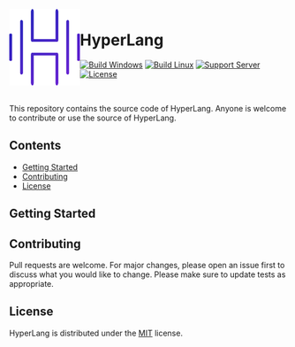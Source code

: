 <img src="./Development/Images/Branding.png" align="left" width="128px"/>

# HyperLang
[![Build Windows](https://img.shields.io/github/workflow/status/SkillerRaptor/HyperLang/build-windows?style=flat&label=Build%20Windows&logo=github)](https://github.com/SkillerRaptor/HyperLang/blob/master/.github/workflows/build-windows.yml)
[![Build Linux](https://img.shields.io/github/workflow/status/SkillerRaptor/HyperLang/build-linux?style=flat&label=Build%20Linux&logo=github)](https://github.com/SkillerRaptor/HyperLang/blob/master/.github/workflows/build-linux.yml)
[![Support Server](https://img.shields.io/discord/674880770137128970.svg?&style=flat&label=Discord&logo=discord)](https://discord.gg/tYu9yYY)
[![License](https://img.shields.io/badge/license-MIT-yellow?style=flat)](https://github.com/SkillerRaptor/HyperLang/blob/master/LICENSE)

<br />

This repository contains the source code of HyperLang.
Anyone is welcome to contribute or use the source of HyperLang.

## Contents
- [Getting Started](#getting-started)
- [Contributing](#contributing)
- [License](#license)

## Getting Started

## Contributing
Pull requests are welcome. For major changes, please open an issue first to discuss what you would like to change.
Please make sure to update tests as appropriate.

## License
HyperLang is distributed under the [MIT](https://github.com/SkillerRaptor/HyperLang/blob/master/LICENSE) license.
